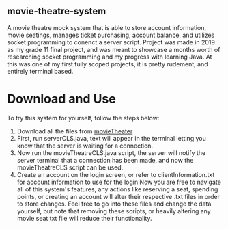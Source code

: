 ## **movie-theatre-system**
A movie theatre mock system that is able to store account information, movie seatings, manages ticket purchasing, account balance, and utilizes socket programming to conenct a server script.
Project was made in 2019 as my grade 11 final project, and was meant to showcase a months worth of researching socket programming and my progress with learning Java.
At this was one of my first fully scoped projects, it is pretty rudement, and entirely terminal based.
# **Download and Use**
To try this system for yourself, follow the steps below:
  1. Download all the files from [movieTheater](https://github.com/LukeDoesJava/movie-theatre-system/tree/main/movieTheater)
  2. First, run serverCLS.java, text will appear in the terminal letting you know that the server is waiting for a connection.
  3. Now run the movieTheatreCLS.java script, the server will notify the server terminal that a connection has been made, and now the movieTheatreCLS script can be used.
  4. Create an account on the login screen, or refer to clientInformation.txt for account information to use for the login
Now you are free to navigate all of this system's features, any actions like reserving a seat, spending points, or creating an account will alter their respective .txt files in order to store changes.
Feel free to go into these files and change the data yourself, but note that removing these scripts, or heavily altering any movie seat txt file will reduce their functionality.


